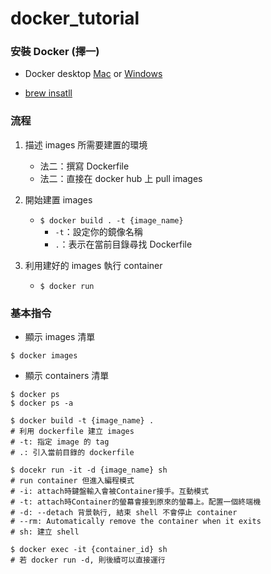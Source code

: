 # docker_tutorial
### 安裝 Docker (擇一)
* Docker desktop [Mac](https://hub.docker.com/editions/community/docker-ce-desktop-mac/) or [Windows](https://hub.docker.com/editions/community/docker-ce-desktop-windows)

* [brew insatll](https://blog.yowko.com/homebrew-docker/)


### 流程
1. 描述 images 所需要建置的環境
    * 法二：撰寫 Dockerfile
    * 法二：直接在 docker hub 上 pull images
  
2. 開始建置 images
    * `$ docker build . -t {image_name}`
        - `-t`：設定你的鏡像名稱
        - `.`：表示在當前目錄尋找 Dockerfile
       
3. 利用建好的 images 執行 container
    * `$ docker run`



### 基本指令
* 顯示 images 清單
```
$ docker images
```

* 顯示 containers 清單
```
$ docker ps
$ docker ps -a
```

```
$ docker build -t {image_name} .
# 利用 dockerfile 建立 images
# -t: 指定 image 的 tag
# .: 引入當前目錄的 dockerfile

$ docekr run -it -d {image_name} sh 
# run container 但進入編程模式
# -i: attach時鍵盤輸入會被Container接手。互動模式
# -t: attach時Container的螢幕會接到原來的螢幕上。配置一個終端機
# -d: --detach 背景執行, 結束 shell 不會停止 container
# --rm: Automatically remove the container when it exits
# sh: 建立 shell

$ docker exec -it {container_id} sh
# 若 docker run -d, 則後續可以直接運行
```
